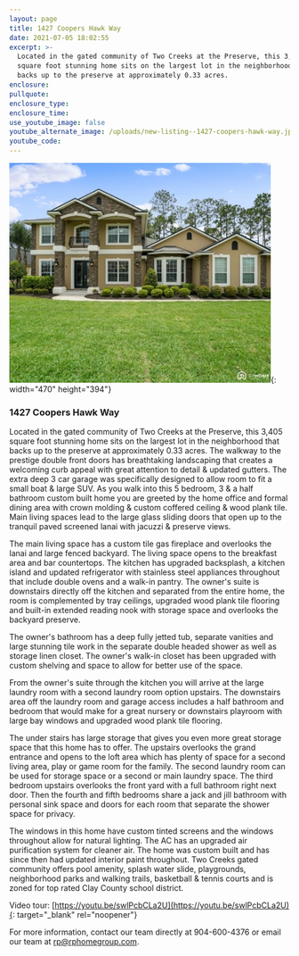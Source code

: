 ```yaml
---
layout: page
title: 1427 Coopers Hawk Way
date: 2021-07-05 18:02:55
excerpt: >-
  Located in the gated community of Two Creeks at the Preserve, this 3,405
  square foot stunning home sits on the largest lot in the neighborhood that
  backs up to the preserve at approximately 0.33 acres. 
enclosure:
pullquote:
enclosure_type:
enclosure_time:
use_youtube_image: false
youtube_alternate_image: /uploads/new-listing--1427-coopers-hawk-way.jpg
youtube_code:
---
```

![](/uploads/new-listing--1427-coopers-hawk-way.jpg){: width="470" height="394"}

### 1427 Coopers Hawk Way

Located in the gated community of Two Creeks at the Preserve, this 3,405 square foot stunning home sits on the largest lot in the neighborhood that backs up to the preserve at approximately 0.33 acres. The walkway to the prestige double front doors has breathtaking landscaping that creates a welcoming curb appeal with great attention to detail & updated gutters. The extra deep 3 car garage was specifically designed to allow room to fit a small boat & large SUV. As you walk into this 5 bedroom, 3 & a half bathroom custom built home you are greeted by the home office and formal dining area with crown molding & custom coffered ceiling & wood plank tile. Main living spaces lead to the large glass sliding doors that open up to the tranquil paved screened lanai with jacuzzi & preserve views.&nbsp;

The main living space has a custom tile gas fireplace and overlooks the lanai and large fenced backyard. The living space opens to the breakfast area and bar countertops. The kitchen has upgraded backsplash, a kitchen island and updated refrigerator with stainless steel appliances throughout that include double ovens and a walk-in pantry. The owner's suite is downstairs directly off the kitchen and separated from the entire home, the room is complemented by tray ceilings, upgraded wood plank tile flooring and built-in extended reading nook with storage space and overlooks the backyard preserve.

The owner's bathroom has a deep fully jetted tub, separate vanities and large stunning tile work in the separate double headed shower as well as storage linen closet. The owner's walk-in closet has been upgraded with custom shelving and space to allow for better use of the space.

From the owner's suite through the kitchen you will arrive at the large laundry room with a second laundry room option upstairs. The downstairs area off the laundry room and garage access includes a half bathroom and bedroom that would make for a great nursery or downstairs playroom with large bay windows and upgraded wood plank tile flooring.

The under stairs has large storage that gives you even more great storage space that this home has to offer. The upstairs overlooks the grand entrance and opens to the loft area which has plenty of space for a second living area, play or game room for the family. The second laundry room can be used for storage space or a second or main laundry space. The third bedroom upstairs overlooks the front yard with a full bathroom right next door. Then the fourth and fifth bedrooms share a jack and jill bathroom with personal sink space and doors for each room that separate the shower space for privacy.

The windows in this home have custom tinted screens and the windows throughout allow for natural lighting. The AC has an upgraded air purification system for cleaner air. The home was custom built and has since then had updated interior paint throughout. Two Creeks gated community offers pool amenity, splash water slide, playgrounds, neighborhood parks and walking trails, basketball & tennis courts and is zoned for top rated Clay County school district.

Video tour: [https://youtu.be/swlPcbCLa2U](https://youtu.be/swlPcbCLa2U){: target="_blank" rel="noopener"}

For more information, contact our team directly at 904-600-4376 or email our team at rp@rphomegroup.com.
